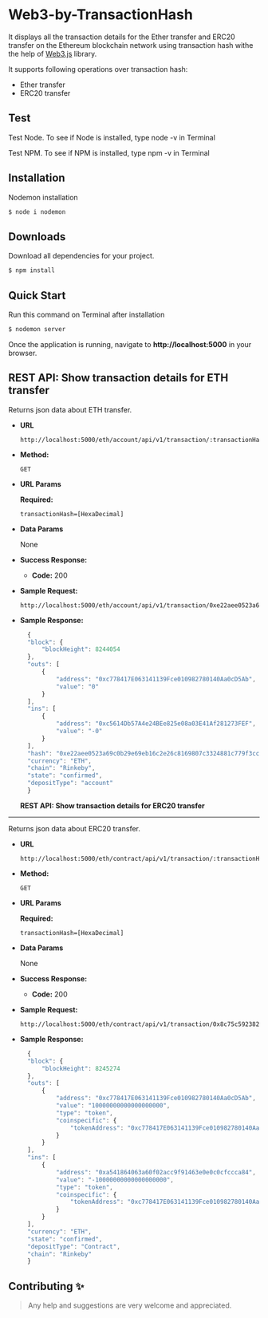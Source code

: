 # Web3-by-TransactionHash

It displays all the transaction details for the Ether transfer and ERC20 transfer on the Ethereum blockchain network using transaction hash withe the help of [Web3.js](https://web3js.readthedocs.io/en/v1.3.4/) library.

It supports following operations over transaction hash:

- Ether transfer
- ERC20 transfer

## Test
Test Node. To see if Node is installed, type node -v in Terminal

Test NPM. To see if NPM is installed, type npm -v in Terminal



## Installation

Nodemon installation 
```bash
$ node i nodemon
```



## Downloads

Download all dependencies for your project.

```bash
$ npm install
```

## Quick Start

Run this command on Terminal after installation 
```bash
$ nodemon server
```

Once the application is running, navigate to **http://localhost:5000** in your browser.


**REST API: Show transaction details for ETH transfer**
----
  Returns json data about ETH transfer.

* **URL**

  ```http
  http://localhost:5000/eth/account/api/v1/transaction/:transactionHash
  ```

* **Method:**

  `GET`
  
*  **URL Params**

   **Required:**
 
   `transactionHash=[HexaDecimal]`

* **Data Params**

  None

* **Success Response:**

  * **Code:** 200 <br />


* **Sample Request:**
    ```http
    http://localhost:5000/eth/account/api/v1/transaction/0xe22aee0523a69c0b29e69eb16c2e26c8169807c3324881c779f3cc0d3bcdaba3
    ```

* **Sample Response:**


  ```javascript
    {
    "block": {
        "blockHeight": 8244054
    },
    "outs": [
        {
            "address": "0xc778417E063141139Fce010982780140Aa0cD5Ab",
            "value": "0"
        }
    ],
    "ins": [
        {
            "address": "0xc5614Db57A4e24BEe825e08a03E41Af281273FEF",
            "value": "-0"
        }
    ],
    "hash": "0xe22aee0523a69c0b29e69eb16c2e26c8169807c3324881c779f3cc0d3bcdaba3",
    "currency": "ETH",
    "chain": "Rinkeby",
    "state": "confirmed",
    "depositType": "account"
    }
  ```

  **REST API: Show transaction details for ERC20 transfer**
----
  Returns json data about ERC20 transfer.

* **URL**

  ```http
  http://localhost:5000/eth/contract/api/v1/transaction/:transactionHash
  ```

* **Method:**

  `GET`
  
*  **URL Params**

   **Required:**
 
   `transactionHash=[HexaDecimal]`

* **Data Params**

  None

* **Success Response:**

  * **Code:** 200 <br />


* **Sample Request:**
    ```http
    http://localhost:5000/eth/contract/api/v1/transaction/0x8c75c592382ff0186f8ef4e7bb5bfe33848efb584371b981e6768fe5afb22644
    ```

* **Sample Response:**


  ```javascript
    {
    "block": {
        "blockHeight": 8245274
    },
    "outs": [
        {
            "address": "0xc778417E063141139Fce010982780140Aa0cD5Ab",
            "value": "10000000000000000000",
            "type": "token",
            "coinspecific": {
                "tokenAddress": "0xc778417E063141139Fce010982780140Aa0cD5Ab"
            }
        }
    ],
    "ins": [
        {
            "address": "0xa541864063a60f02acc9f91463e0e0c0cfccca84",
            "value": "-10000000000000000000",
            "type": "token",
            "coinspecific": {
                "tokenAddress": "0xc778417E063141139Fce010982780140Aa0cD5Ab"
            }
        }
    ],
    "currency": "ETH",
    "state": "confirmed",
    "depositType": "Contract",
    "chain": "Rinkeby"
    }
  ```


## Contributing ✨
> Any help and suggestions are very welcome and appreciated.